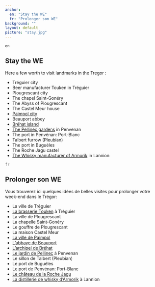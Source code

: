 ```yaml
---
anchor:
  en: "Stay the WE"
  fr: "Prolonger son WE"
background: ""
layout: default
picture: "stay.jpg"
---
```

`en`

## Stay the WE

Here a few worth to visit landmarks in the Tregor :

* Tréguier city
* Beer manufacturer Touken in Tréguier
* Plougrescant city
* The chapel Saint-Gonéry
* The Abyss of Plougrescant
* The Castel Meur house
* [Paimpol city](http://uk.paimpol-goelo.com/)
* Beauport abbey
* [Bréhat island](http://uk.paimpol-goelo.com/discover/brehat-islands-all-five-senses)
* [The Pellinec gardens](http://www.tregor-cotedajoncs-tourisme.com/welcome.php) in Penvenan
* The port in Penvénan: Port-Blanc
* Talbert furrow (Pleubian)
* The port in Buguéles
* The Roche Jagu castel
* [The Whisky manufacturer of Armorik](http://distillerie-warenghem.com/en/) in Lannion


`fr`

## Prolonger son WE

Vous trouverez ici quelques idées de belles visites pour prolonger votre week-end dans le Trégor:

* La ville de Tréguier
* [La brasserie Touken](http://www.philomenn.com/) à Tréguier
* La ville de Plougrescant
* La chapelle Saint-Gonéry
* Le gouffre de Plougrescant
* La maison Castel Meur
* [La ville de Paimpol](http://www.paimpol-goelo.com/)
* [L’abbaye de Beauport](http://abbayebeauport.com/)
* [L’archipel de Bréhat](http://www.paimpol-goelo.com/decouvrir/brehat%C2%A0-un-archipel-de-sensations)
* [Le jardin de Pellinec](http://www.tregor-cotedajoncs-tourisme.com/fr/loisirs-terre/visites-jardins.php) à Penvenan
* Le sillon de Talbert (Pleubian)
* Le port de Buguéles
* Le port de Penvénan: Port-Blanc
* [Le château de la Roche Jagu](http://www.larochejagu.fr/_v2/lrj/index.php?page=presentation)
* [La distillerie de whisky d’Armorik](http://distillerie-warenghem.com/fr/) à Lannion
